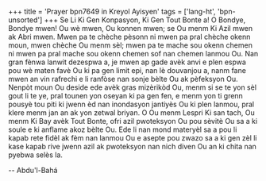 +++
title = 'Prayer bpn7649 in Kreyol Ayisyen'
tags = ['lang-ht', 'bpn-unsorted']
+++
Se Li Ki Gen Konpasyon, Ki Gen Tout Bonte a! O Bondye, Bondye mwen! Ou wè mwen, Ou konnen mwen; se Ou menm Ki Azil mwen ak Abri mwen. Mwen pa te chèche pèsonn ni mwen pa pral chèche okenn moun, mwen chèche Ou menm sèl; mwen pa te mache sou okenn chemen ni mwen pa pral mache sou okenn chemen sof nan chemen lanmou Ou. Nan gran fènwa lanwit dezespwa a, je mwen ap gade avèk anvi e plen espwa pou wè maten favè Ou ki pa gen limit epi, nan lè douvanjou a, nanm fane mwen an vin rafrechi e li ranfòse nan sonje bèlte Ou ak pèfeksyon Ou. Nenpòt moun Ou deside ede avèk gras mizèrikòd Ou, menm si se te yon sèl gout li te ye, pral tounen yon oseyan ki pa gen fen, e menm yon ti grenn pousyè tou piti ki jwenn èd nan inondasyon jantiyès Ou ki plen lanmou, pral klere menm jan an ak yon zetwal briyan.
O Ou menm Lespri Ki san tach, Ou menm Ki Bay avèk Tout Bonte, ofri azil pwoteksyon Ou pou sèvitè Ou sa a ki soule e ki anflame akoz bèlte Ou. Ede li nan mond materyèl sa a pou li kapab rete fidèl ak fèm nan lanmou Ou e asepte pou zwazo sa a ki gen zèl li kase kapab rive jwenn azil ak pwoteksyon nan nich diven Ou an ki chita nan pyebwa selès la.

-- Abdu'l-Bahá

